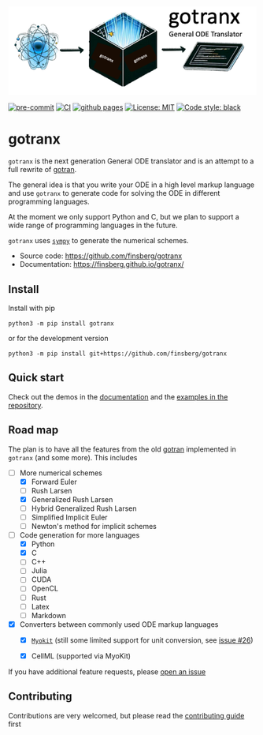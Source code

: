 ![_](docs/_static/logo.png)

[![pre-commit](https://github.com/finsberg/gotranx/actions/workflows/pre-commit.yml/badge.svg)](https://github.com/finsberg/gotranx/actions/workflows/pre-commit.yml)
[![CI](https://github.com/finsberg/gotranx/actions/workflows/main.yml/badge.svg)](https://github.com/finsberg/gotranx/actions/workflows/main.yml)
[![github pages](https://github.com/finsberg/gotranx/actions/workflows/pages.yml/badge.svg)](https://finsberg.github.io/gotranx)
[![License: MIT](https://img.shields.io/badge/License-MIT-yellow.svg)](https://opensource.org/licenses/MIT)
[![Code style: black](https://img.shields.io/badge/code%20style-black-000000.svg)](https://github.com/psf/black)

# gotranx

`gotranx` is the next generation General ODE translator and is an attempt to a full rewrite of [gotran](https://github.com/ComputationalPhysiology/gotran).

The general idea is that you write your ODE in a high level markup language and use `gotranx` to generate code for solving the ODE in different programming languages.

At the moment we only support Python and C, but we plan to support a wide range of programming languages in the future.

`gotranx` uses [`sympy`](https://www.sympy.org/en/index.html) to generate the numerical schemes.

- Source code: https://github.com/finsberg/gotranx
- Documentation: https://finsberg.github.io/gotranx/


## Install
Install with pip
```
python3 -m pip install gotranx
```
or for the development version
```
python3 -m pip install git+https://github.com/finsberg/gotranx
```

## Quick start
Check out the demos in the [documentation](https://finsberg.github.io/gotranx/demos/cli) and the [examples in the repository](https://github.com/finsberg/gotranx/tree/main/examples).


## Road map
The plan is to have all the features from the old [gotran](https://github.com/ComputationalPhysiology/gotran) implemented in `gotranx` (and some more). This includes

- [ ] More numerical schemes
    - [x] Forward Euler
    - [ ] Rush Larsen
    - [x] Generalized Rush Larsen
    - [ ] Hybrid Generalized Rush Larsen
    - [ ] Simplified Implicit Euler
    - [ ] Newton's method for implicit schemes
- [ ] Code generation for more languages
    - [x] Python
    - [x] C
    - [ ] C++
    - [ ] Julia
    - [ ] CUDA
    - [ ] OpenCL
    - [ ] Rust
    - [ ] Latex
    - [ ] Markdown
- [x] Converters between commonly used ODE markup languages
    - [x] [`Myokit`](https://github.com/myokit/myokit) (still some limited support for unit conversion, see [issue #26](https://github.com/finsberg/gotranx/issues/26))
    - [x] CellML (supported via MyoKit)


If you have additional feature requests, please [open an issue](https://github.com/finsberg/gotranx/issues)

## Contributing
Contributions are very welcomed, but please read the [contributing guide](https://finsberg.github.io/gotranx/CONTRIBUTING/) first
